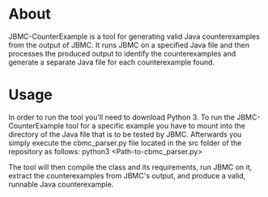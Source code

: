 About
=====
JBMC-CounterExample is a tool for generating valid Java counterexamples from the output of JBMC. It runs JBMC on a specified Java file and then processes the produced output to identify the counterexamples and generate a separate Java file for each counterexample found.

Usage
=====
In order to run the tool you'll need to download Python 3.
To run the JBMC-CounterExample tool for a specific example you have to mount into the directory of the Java file that is to be tested by JBMC. Afterwards you simply execute the cbmc_parser.py file located in the src folder of the repository as follows:
python3 <Path-to-cbmc_parser.py> <Path-to-JBMC-executeable> <Name-of-file-to-be-tested>

The tool will then compile the class and its requirements, run JBMC on it, extract the counterexamples from JBMC's output, and produce a valid, runnable Java counterexample.
